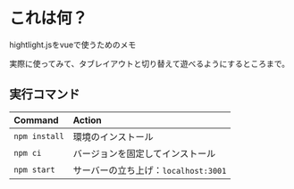 # これは何？
hightlight.jsをvueで使うためのメモ

実際に使ってみて、タブレイアウトと切り替えて遊べるようにするところまで。

## 実行コマンド
| Command                   | Action                                           |
| :------------------------ | :----------------------------------------------- |
| `npm install`             | 環境のインストール                            |
| `npm ci`             | バージョンを固定してインストール                            |
| `npm start`             | サーバーの立ち上げ：`localhost:3001`      |

